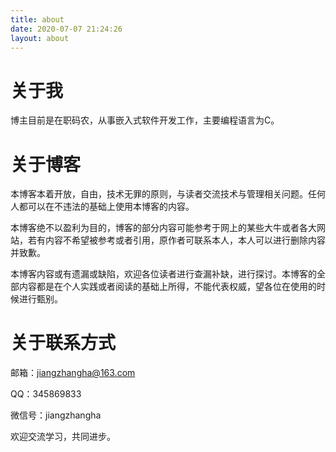 ```yaml
---
title: about
date: 2020-07-07 21:24:26
layout: about
---
```


# 关于我

博主目前是在职码农，从事嵌入式软件开发工作，主要编程语言为C。

# 关于博客

本博客本着开放，自由，技术无罪的原则，与读者交流技术与管理相关问题。任何人都可以在不违法的基础上使用本博客的内容。

本博客绝不以盈利为目的，博客的部分内容可能参考于网上的某些大牛或者各大网站，若有内容不希望被参考或者引用，原作者可联系本人，本人可以进行删除内容并致歉。

本博客内容或有遗漏或缺陷，欢迎各位读者进行查漏补缺，进行探讨。本博客的全部内容都是在个人实践或者阅读的基础上所得，不能代表权威，望各位在使用的时候进行甄别。

# 关于联系方式

邮箱：jiangzhangha@163.com

QQ：345869833

微信号：jiangzhangha

欢迎交流学习，共同进步。

